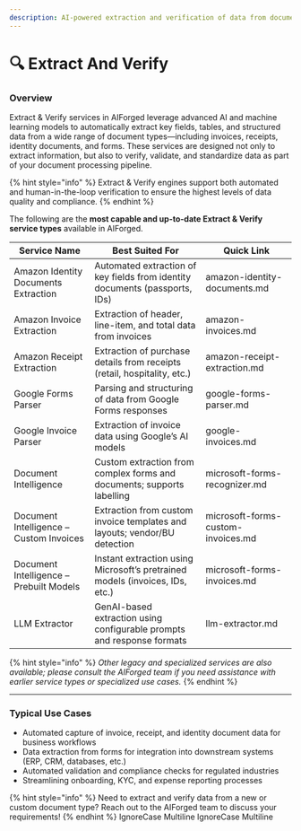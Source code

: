 ```yaml
---
description: AI-powered extraction and verification of data from documents and forms.
---
```


# 🔍 Extract And Verify

### Overview

Extract & Verify services in AIForged leverage advanced AI and machine learning models to automatically extract key fields, tables, and structured data from a wide range of document types—including invoices, receipts, identity documents, and forms. These services are designed not only to extract information, but also to verify, validate, and standardize data as part of your document processing pipeline.

{% hint style="info" %}
Extract & Verify engines support both automated and human-in-the-loop verification to ensure the highest levels of data quality and compliance.
{% endhint %}

The following are the **most capable and up-to-date Extract & Verify service types** available in AIForged.

| Service Name                            | Best Suited For                                                              | Quick Link                         |
| --------------------------------------- | ---------------------------------------------------------------------------- | ---------------------------------- |
| Amazon Identity Documents Extraction    | Automated extraction of key fields from identity documents (passports, IDs)  | amazon-identity-documents.md       |
| Amazon Invoice Extraction               | Extraction of header, line-item, and total data from invoices                | amazon-invoices.md                 |
| Amazon Receipt Extraction               | Extraction of purchase details from receipts (retail, hospitality, etc.)     | amazon-receipt-extraction.md       |
| Google Forms Parser                     | Parsing and structuring of data from Google Forms responses                  | google-forms-parser.md             |
| Google Invoice Parser                   | Extraction of invoice data using Google’s AI models                          | google-invoices.md                 |
| Document Intelligence                   | Custom extraction from complex forms and documents; supports labelling       | microsoft-forms-recognizer.md      |
| Document Intelligence – Custom Invoices | Extraction from custom invoice templates and layouts; vendor/BU detection    | microsoft-forms-custom-invoices.md |
| Document Intelligence – Prebuilt Models | Instant extraction using Microsoft’s pretrained models (invoices, IDs, etc.) | microsoft-forms-invoices.md        |
| LLM Extractor                           | GenAI-based extraction using configurable prompts and response formats       | llm-extractor.md                   |

{% hint style="info" %}
_Other legacy and specialized services are also available; please consult the AIForged team if you need assistance with earlier service types or specialized use cases._
{% endhint %}

***

### Typical Use Cases

* Automated capture of invoice, receipt, and identity document data for business workflows
* Data extraction from forms for integration into downstream systems (ERP, CRM, databases, etc.)
* Automated validation and compliance checks for regulated industries
* Streamlining onboarding, KYC, and expense reporting processes

{% hint style="info" %}
Need to extract and verify data from a new or custom document type? Reach out to the AIForged team to discuss your requirements!
{% endhint %}
 IgnoreCase Multiline IgnoreCase Multiline
